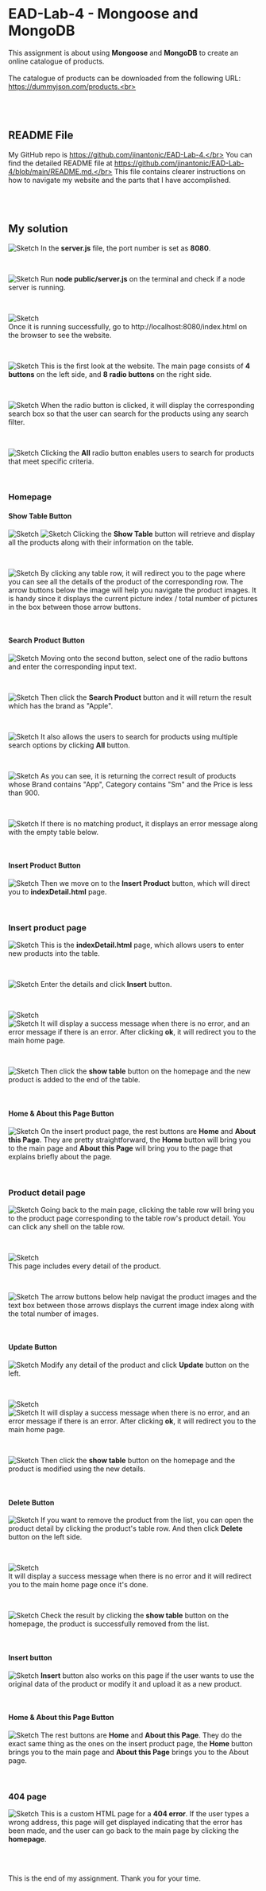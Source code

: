 # EAD-Lab-4 - Mongoose and MongoDB
This assignment is about using **Mongoose** and **MongoDB** to create an online catalogue
of products.<br><br>
The catalogue of products can be downloaded from the following URL: https://dummyjson.com/products.<br><br>



</br></br>

## README File
My GitHub repo is https://github.com/jinantonic/EAD-Lab-4.</br>
You can find the detailed README file at https://github.com/jinantonic/EAD-Lab-4/blob/main/README.md.</br>
This file contains clearer instructions on how to navigate my website and the parts that I have accomplished.

</br></br>

## My solution
![Sketch](images/port.png)
In the **server.js** file, the port number is set as **8080**.

</br>

![Sketch](images/node.png)
Run **node public/server.js** on the terminal and check if a node server is running.

</br>

![Sketch](images/localhost.png)</br>
Once it is running successfully, go to http://localhost:8080/index.html on the browser to see the website.

</br>

![Sketch](images/home.png)
This is the first look at the website. The main page consists of **4 buttons** on the left side, and **8 radio buttons** on the right side. 

</br>

![Sketch](images/radio1.png)
When the radio button is clicked, it will display the corresponding search box so that the user can search for the products using any search filter.

</br>

![Sketch](images/radio2.png)
Clicking the **All** radio button enables users to search for products that meet specific criteria. 

</br>

### Homepage
#### Show Table Button
![Sketch](images/1st.png)
![Sketch](images/1st-table.png)
Clicking the **Show Table** button will retrieve and display all the products along with their information on the table.

</br>

![Sketch](images/1st-table-row.png)
By clicking any table row, it will redirect you to the page where you can see all the details of the product of the corresponding row. The arrow buttons below the image will help you navigate the product images. It is handy since it displays the current picture index / total number of pictures in the box between those arrow buttons. 

</br>

#### Search Product Button
![Sketch](images/2nd.png)
Moving onto the second button, select one of the radio buttons and enter the corresponding input text. 

</br>

![Sketch](images/2nd-table.png)
Then click the **Search Product** button and it will return the result which has the brand as "Apple".

</br>

![Sketch](images/2nd-table2.png)
It also allows the users to search for products using multiple search options by clicking **All** button. 

</br>

![Sketch](images/2nd-table3.png)
As you can see, it is returning the correct result of products whose Brand contains "App", Category contains "Sm" and the Price is less than 900. 

</br>

![Sketch](images/2nd-table4.png)
If there is no matching product, it displays an error message along with the empty table below.

</br>

#### Insert Product Button
![Sketch](images/3rd.png)
Then we move on to the **Insert Product** button, which will direct you to **indexDetail.html** page.

</br>

### Insert product page
![Sketch](images/id-home.png)
This is the **indexDetail.html** page, which allows users to enter new products into the table.

</br>

![Sketch](images/id-input.png)
Enter the details and click **Insert** button.

</br>

![Sketch](images/id-msg1.png)</br>
![Sketch](images/id-msg2.png)
It will display a success message when there is no error, and an error message if there is an error. After clicking **ok**, it will redirect you to the main home page. 

</br>

![Sketch](images/id-result.png)
Then click the **show table** button on the homepage and the new product is added to the end of the table.

</br>

#### Home & About this Page Button
![Sketch](images/about.png)
On the insert product page, the rest buttons are **Home** and **About this Page**. They are pretty straightforward, the **Home** button will bring you to the main page and **About this Page** will bring you to the page that explains briefly about the page.

</br>

### Product detail page
![Sketch](images/pd.png)
Going back to the main page, clicking the table row will bring you to the product page corresponding to the table row's product detail. You can click any shell on the table row.

</br>

![Sketch](images/pd-detail.png)</br>
This page includes every detail of the product.

</br>

![Sketch](images/pd-nav.png)
The arrow buttons below help navigat the product images and the text box between those arrows displays the current image index along with the total number of images.

</br>

#### Update Button
![Sketch](images/pd-update.png)
Modify any detail of the product and click **Update** button on the left. 

</br>

![Sketch](images/pd-msg1.png)</br>
![Sketch](images/pd-msg2.png)
It will display a success message when there is no error, and an error message if there is an error. After clicking **ok**, it will redirect you to the main home page. 

</br>

![Sketch](images/pd-result.png)
Then click the **show table** button on the homepage and the product is modified using the new details.

</br>

#### Delete Button
![Sketch](images/pd-delete.png)
If you want to remove the product from the list, you can open the product detail by clicking the product's table row. And then click **Delete** button on the left side.

</br>

![Sketch](images/pd-msg3.png)</br>
It will display a success message when there is no error and it will redirect you to the main home page once it's done.

</br>

![Sketch](images/pd-result2.png)
Check the result by clicking the **show table** button on the homepage, the product is successfully removed from the list.

</br>

#### Insert button
![Sketch](images/pd-insert.png)
**Insert** button also works on this page if the user wants to use the original data of the product or modify it and upload it as a new product.

</br>

#### Home & About this Page Button
![Sketch](images/pd-btns.png)
The rest buttons are **Home** and **About this Page**. They do the exact same thing as the ones on the insert product page, the **Home** button brings you to the main page and **About this Page** brings you to the About page.

</br>

### 404 page
![Sketch](images/404.png)
This is a custom HTML page for a **404 error**. If the user types a wrong address, this page will get displayed indicating that the error has been made, and the user can go back to the main page by clicking the **homepage**.

</br></br>

This is the end of my assignment. Thank you for your time.